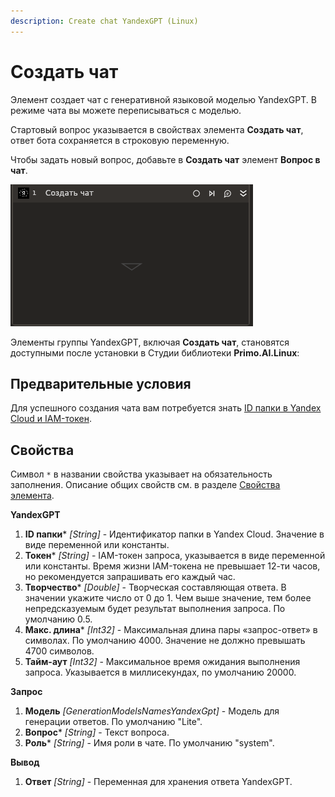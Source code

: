 ```yaml
---
description: Create chat YandexGPT (Linux)
---
```


# Создать чат

Элемент создает чат с генеративной языковой моделью YandexGPT. В режиме чата вы можете переписываться с моделью.

Стартовый вопрос указывается в свойствах элемента **Создать чат**, ответ бота сохраняется в строковую переменную.

Чтобы задать новый вопрос, добавьте в **Создать чат** элемент **Вопрос в чат**.

![](../../../../../.gitbook/assets1/linux-items-extra/yandex-chat-base.png)

Элементы группы YandexGPT, включая **Создать чат**, становятся доступными после установки в Студии библиотеки **Primo.AI.Linux**:

## Предварительные условия

Для успешного создания чата вам потребуется знать [ID папки в Yandex Cloud и IAM-токен](https://docs.primo-rpa.ru/primo-rpa/primo-studio/settings/ai#yandexgpt).

## Свойства
Символ `*` в названии свойства указывает на обязательность заполнения. Описание общих свойств см. в разделе [Свойства элемента](https://docs.primo-rpa.ru/primo-rpa/primo-studio/process/elements#svoistva-elementa).

**YandexGPT** 
1. **ID папки*** *[String]* - Идентификатор папки в Yandex Cloud. Значение в виде переменной или константы. 
1. **Токен*** *[String]* - IAM-токен запроса, указывается в виде переменной или константы. Время жизни IAM-токена не превышает 12-ти часов, но рекомендуется запрашивать его каждый час.
1. **Творчество*** *[Double]* - Творческая составляющая ответа. В значении укажите число от 0 до 1. Чем выше значение, тем более непредсказуемым будет результат выполнения запроса. По умолчанию 0.5.
1. **Макс. длина*** *[Int32]* - Максимальная длина пары «запрос-ответ» в символах. По умолчанию 4000. Значение не должно превышать 4700 символов.
1. **Тайм-аут** *[Int32]* - Максимальное время ожидания выполнения запроса. Указывается в миллисекундах, по умолчанию 20000.

**Запрос**
1. **Модель** *[GenerationModelsNamesYandexGpt]* - Модель для генерации ответов. По умолчанию "Lite".
1. **Вопрос*** *[String]* - Текст вопроса.
1. **Роль*** *[String]* - Имя роли в чате. По умолчанию "system".

**Вывод**
1. **Ответ** *[String]* - Переменная для хранения ответа YandexGPT.
